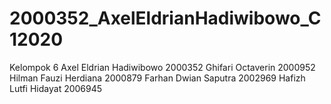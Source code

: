 # 2000352_AxelEldrianHadiwibowo_C12020

Kelompok 6
Axel Eldrian Hadiwibowo 2000352
Ghifari Octaverin 2000952
Hilman Fauzi Herdiana 2000879
Farhan Dwian Saputra 2002969
Hafizh Lutfi Hidayat 2006945
